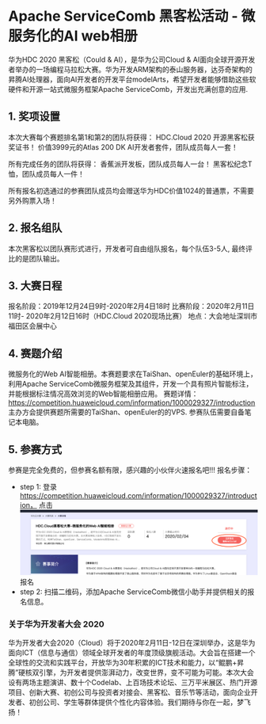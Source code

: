 # Apache ServiceComb 黑客松活动 - 微服务化的AI web相册

华为HDC 2020 黑客松（Could & AI），是华为公司Cloud & AI面向全球开源开发者举办的一场编程马拉松大赛。华为开发ARM架构的泰山服务器，达芬奇架构的昇腾AI处理器，面向AI开发者的开发平台modelArts，希望开发者能够借助这些软硬件和开源一站式微服务框架Apache ServiceComb，开发出充满创意的应用.

## 1. 奖项设置
本次大赛每个赛题排名第1和第2的团队将获得：
HDC.Cloud 2020 开源黑客松获奖证书！
价值3999元的Atlas 200 DK AI开发者套件，团队成员每人一套！

所有完成任务的团队将获得：
香蕉派开发板，团队成员每人一台！
黑客松纪念T恤，团队成员每人一件！

所有报名初选通过的参赛团队成员均会赠送华为HDC价值1024的普通票，不需要另外购票入场！

## 2. 报名组队
本次黑客松以团队赛形式进行，开发者可自由组队报名，每个队伍3-5人, 最终评比的是团队输出。

## 3. 大赛日程
报名阶段：2019年12月24日9时-2020年2月4日18时
比赛阶段：2020年2月11日11时- 2020年2月12日16时（HDC.Cloud 2020现场比赛）
地点：大会地址深圳市福田区会展中心

## 4. 赛题介绍
   微服务化的Web AI智能相册。本赛题要求在TaiShan、openEuler的基础环境上，利用Apache ServiceComb微服务框架及其组件，开发一个具有照片智能标注，并能根据标注情况高效浏览的Web智能相册应用。
   赛题详情：https://competition.huaweicloud.com/information/1000029327/introduction
   主办方会提供赛题所需要的TaiShan、openEuler的的VPS. 参赛队伍需要自备笔记本电脑。
## 5. 参赛方式
  参赛是完全免费的，但参赛名额有限，感兴趣的小伙伴火速报名吧!!!
  报名步骤：
  * step 1: 登录 https://competition.huaweicloud.com/information/1000029327/introduction， 点击
  ![黑客松报名](images/apply.png)
  报名
  * step 2: 扫描二维码，添加Apache ServiceComb微信小助手并提供相关的报名信息。
    

### 关于华为开发者大会 2020

华为开发者大会2020（Cloud）将于2020年2月11日-12日在深圳举办，这是华为面向ICT（信息与通信）领域全球开发者的年度顶级旗舰活动。大会旨在搭建一个全球性的交流和实践平台，开放华为30年积累的ICT技术和能力，以“鲲鹏+昇腾”硬核双引擎，为开发者提供澎湃动力，改变世界，变不可能为可能。本次大会设有两场主题演讲、数十个Codelab、上百场技术论坛、三万平米展区、热门开源项目、创新大赛、初创公司与投资者对接会、黑客松、音乐节等活动，面向企业开发者、初创公司、学生等群体提供个性化内容体验。我们期待与你在一起，梦飞扬！

